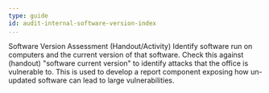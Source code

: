 ```yaml
---
type: guide
id: audit-internal-software-version-index
...
```


Software Version Assessment (Handout/Activity)
Identify software run on computers and the current version of that software. Check this against (handout) "software current version" to identify attacks that the office is vulnerable to. This is used to develop a report component exposing how un-updated software can lead to large vulnerabilities.


